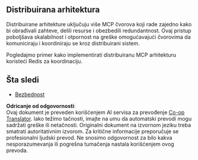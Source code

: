 <!--
CO_OP_TRANSLATOR_METADATA:
{
  "original_hash": "9730a53698bf9df8166d0080a8d5b61f",
  "translation_date": "2025-06-02T19:58:39+00:00",
  "source_file": "05-AdvancedTopics/mcp-scaling/README.md",
  "language_code": "sr"
}
-->
## Distribuirana arhitektura

Distribuirane arhitekture uključuju više MCP čvorova koji rade zajedno kako bi obrađivali zahteve, delili resurse i obezbedili redundantnost. Ovaj pristup poboljšava skalabilnost i otpornost na greške omogućavajući čvorovima da komuniciraju i koordiniraju se kroz distribuirani sistem.

Pogledajmo primer kako implementirati distribuiranu MCP arhitekturu koristeći Redis za koordinaciju.

## Šta sledi

- [Bezbednost](../mcp-security/README.md)

**Odricanje od odgovornosti**:  
Ovaj dokument je preveden korišćenjem AI servisa za prevođenje [Co-op Translator](https://github.com/Azure/co-op-translator). Iako težimo tačnosti, imajte na umu da automatski prevodi mogu sadržati greške ili netačnosti. Originalni dokument na izvornom jeziku treba smatrati autoritativnim izvorom. Za kritične informacije preporučuje se profesionalni ljudski prevod. Ne snosimo odgovornost za bilo kakva nesporazumevanja ili pogrešna tumačenja nastala korišćenjem ovog prevoda.